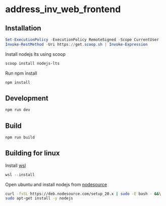 # address_inv_web_frontend

## Installation

```powershell
Set-ExecutionPolicy -ExecutionPolicy RemoteSigned -Scope CurrentUser
Invoke-RestMethod -Uri https://get.scoop.sh | Invoke-Expression
```

Install nodejs lts using scoop

```powershell
scoop install nodejs-lts
```

Run npm install

```powershell
npm install
```

## Development

```powershell
npm run dev
```

## Build

```powershell
npm run build
```

## Building for linux

Install [wsl](https://docs.microsoft.com/en-us/windows/wsl/install-win10)

```powershell
wsl --install
```

Open ubuntu and install nodejs from [nodesource](https://github.com/nodesource/distributions)

```bash
curl -fsSL https://deb.nodesource.com/setup_20.x | sudo -E bash - &&\
sudo apt-get install -y nodejs
```
